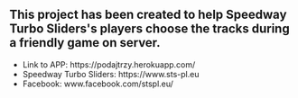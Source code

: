 <h2>This project has been created to help Speedway Turbo Sliders's players choose the tracks during a friendly game on server.</h2>

<ul>
<li>Link to APP: https://podajtrzy.herokuapp.com/</li>
<li>Speedway Turbo Sliders: https://www.sts-pl.eu</li>
  <li>Facebook: www.facebook.com/stspl.eu/</li>
</ul>



